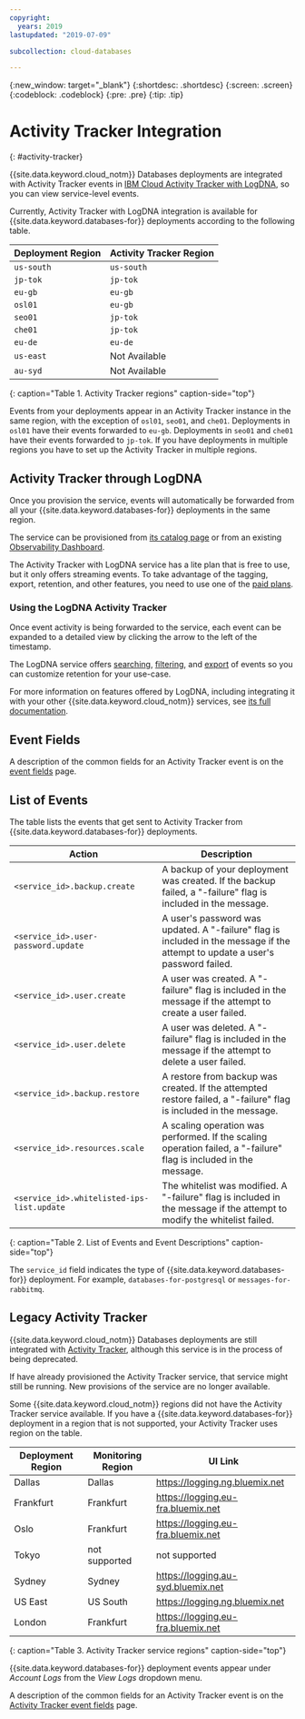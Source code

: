 ```yaml
---
copyright:
  years: 2019
lastupdated: "2019-07-09"

subcollection: cloud-databases

---
```


{:new_window: target="_blank"}
{:shortdesc: .shortdesc}
{:screen: .screen}
{:codeblock: .codeblock}
{:pre: .pre}
{:tip: .tip}

# Activity Tracker Integration
{: #activity-tracker}

{{site.data.keyword.cloud_notm}} Databases deployments are integrated with Activity Tracker events in [IBM Cloud Activity Tracker with LogDNA](/docs/services/Log-Analysis-with-LogDNA?topic=LogDNA-about#about), so you can view service-level events.

Currently, Activity Tracker with LogDNA integration is available for {{site.data.keyword.databases-for}} deployments according to the following table. 

Deployment Region | Activity Tracker Region 
----------|-----------
`us-south` | `us-south`
`jp-tok` | `jp-tok`
`eu-gb` | `eu-gb`
`osl01` | `eu-gb`
`seo01` | `jp-tok`
`che01` | `jp-tok`
`eu-de` | `eu-de`
`us-east` | Not Available
`au-syd` | Not Available
{: caption="Table 1. Activity Tracker regions" caption-side="top"}

Events from your deployments appear in an Activity Tracker instance in the same region, with the exception of `osl01`, `seo01`, and `che01`. Deployments in `osl01` have their events forwarded to `eu-gb`. Deployments in `seo01` and `che01` have their events forwarded to `jp-tok`. If you have deployments in multiple regions you have to set up the Activity Tracker in multiple regions. 

## Activity Tracker through LogDNA

Once you provision the service, events will automatically be forwarded from all your {{site.data.keyword.databases-for}} deployments in the same region.

The service can be provisioned from [its catalog page](https://{DomainName}/catalog/services/ibm-cloud-activity-tracker-with-logdna) or from an existing [Observability Dashboard](https://cloud.ibm.com/observe/activitytracker).

The Activity Tracker with LogDNA service has a lite plan that is free to use, but it only offers streaming events. To take advantage of the tagging, export, retention, and other features, you need to use one of the [paid plans](/docs/services/Log-Analysis-with-LogDNA?topic=LogDNA-about#overview_pricing_plans).

### Using the LogDNA Activity Tracker

Once event activity is being forwarded to the service, each event can be expanded to a detailed view by clicking the arrow to the left of the timestamp.

The LogDNA service offers [searching](/docs/services/Log-Analysis-with-LogDNA?topic=LogDNA-view_logs#view_logs_step6), [filtering](/docs/services/Log-Analysis-with-LogDNA?topic=LogDNA-view_logs#view_logs_step5), and [export](/docs/services/Log-Analysis-with-LogDNA?topic=LogDNA-export#export) of events so you can customize retention for your use-case. 

For more information on features offered by LogDNA, including integrating it with your other {{site.data.keyword.cloud_notm}} services, see [its full documentation](/docs/services/Log-Analysis-with-LogDNA?topic=LogDNA-about#about).

## Event Fields

A description of the common fields for an Activity Tracker event is on the [event fields](/docs/services/Activity-Tracker-with-LogDNA?topic=logdnaat-event) page.

## List of Events

The table lists the events that get sent to Activity Tracker from {{site.data.keyword.databases-for}} deployments.

Action|Description
-------|-------
`<service_id>.backup.create`|A backup of your deployment was created. If the backup failed, a "-failure" flag is included in the message.
`<service_id>.user-password.update`|A user's password was updated. A "-failure" flag is included in the message if the attempt to update a user's password failed.
`<service_id>.user.create`|A user was created. A "-failure" flag is included in the message if the attempt to create a user failed.
`<service_id>.user.delete`|A user was deleted. A "-failure" flag is included in the message if the attempt to delete a user failed.
`<service_id>.backup.restore`|A restore from backup was created. If the attempted restore failed, a "-failure" flag is included in the message.
`<service_id>.resources.scale`|A scaling operation was performed. If the scaling operation failed, a "-failure" flag is included in the message.
`<service_id>.whitelisted-ips-list.update`|The whitelist was modified. A "-failure" flag is included in the message if the attempt to modify the whitelist failed.
{: caption="Table 2. List of Events and Event Descriptions" caption-side="top"}

The `service_id` field indicates the type of {{site.data.keyword.databases-for}} deployment. For example, `databases-for-postgresql` or `messages-for-rabbitmq`.

## Legacy Activity Tracker

{{site.data.keyword.cloud_notm}} Databases deployments are still integrated with  [Activity Tracker](/docs/services/cloud-activity-tracker?topic=cloud-activity-tracker-activity_tracker_ov), although this service is in the process of being deprecated.

If have already provisioned the Activity Tracker service, that service might still be running. New provisions of the service are no longer available.

Some {{site.data.keyword.cloud_notm}} regions did not have the Activity Tracker service available. If you have a {{site.data.keyword.databases-for}} deployment in a region that is not supported, your Activity Tracker uses region on the table.

Deployment Region|Monitoring Region|UI Link
----------|-----------|-----------
Dallas | Dallas | https://logging.ng.bluemix.net
Frankfurt | Frankfurt | https://logging.eu-fra.bluemix.net
Oslo | Frankfurt | https://logging.eu-fra.bluemix.net
Tokyo | not supported | not supported
Sydney | Sydney | https://logging.au-syd.bluemix.net
US East | US South | https://logging.ng.bluemix.net
London | Frankfurt | https://logging.eu-fra.bluemix.net
{: caption="Table 3. Activity Tracker service regions" caption-side="top"}

{{site.data.keyword.databases-for}} deployment events appear under _Account Logs_ from the _View Logs_ dropdown menu. 

A description of the common fields for an Activity Tracker event is on the [Activity Tracker event fields](/docs/services/cloud-activity-tracker?topic=cloud-activity-tracker-at_event) page.
